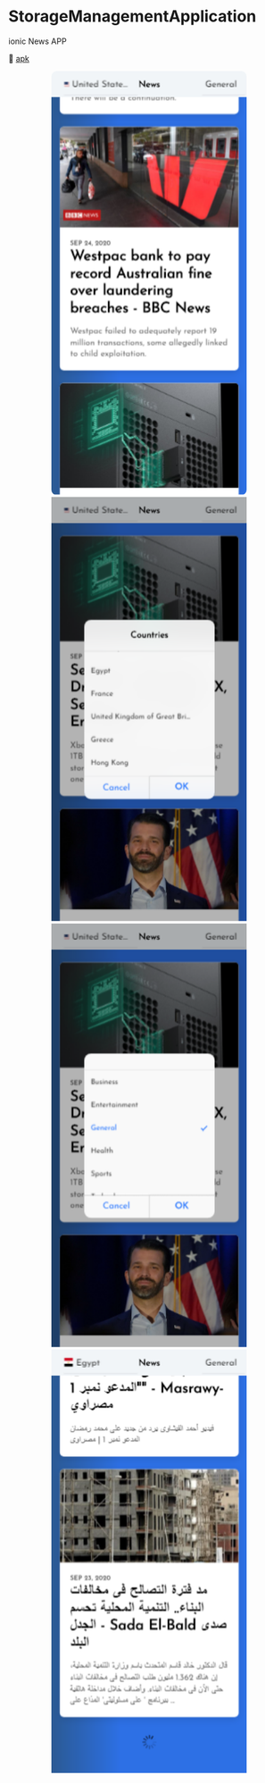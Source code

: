 # StorageManagementApplication
ionic News APP

:paperclip: [apk](src/assets/newsApp.apk)

<p align="center">
  <img style="border-radius: 10px;" src="./src/assets/img1.png" width="350">
  <img src="./src/assets/img2.png" width="350">
  <img src="./src/assets/img3.png" width="350">
  <img src="./src/assets/img4.png" width="350">
</p>

